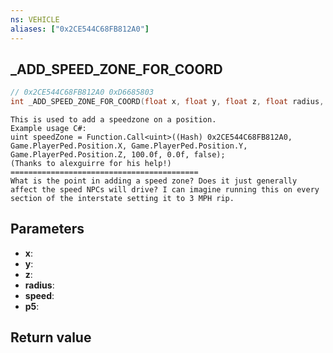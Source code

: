 ```yaml
---
ns: VEHICLE
aliases: ["0x2CE544C68FB812A0"]
---
```

## _ADD_SPEED_ZONE_FOR_COORD

```c
// 0x2CE544C68FB812A0 0xD6685803
int _ADD_SPEED_ZONE_FOR_COORD(float x, float y, float z, float radius, float speed, BOOL p5);
```

```
This is used to add a speedzone on a position.  
Example usage C#:  
uint speedZone = Function.Call<uint>((Hash) 0x2CE544C68FB812A0, Game.PlayerPed.Position.X, Game.PlayerPed.Position.Y, Game.PlayerPed.Position.Z, 100.0f, 0.0f, false);  
(Thanks to alexguirre for his help!)  
==========================================  
What is the point in adding a speed zone? Does it just generally affect the speed NPCs will drive? I can imagine running this on every section of the interstate setting it to 3 MPH rip.  
```

## Parameters
* **x**: 
* **y**: 
* **z**: 
* **radius**: 
* **speed**: 
* **p5**: 

## Return value
